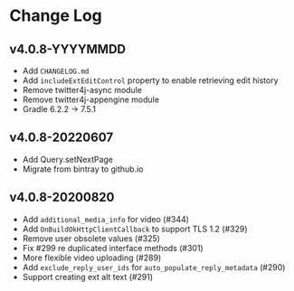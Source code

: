 Change Log
==========

v4.0.8-YYYYMMDD
---------------
- Add `CHANGELOG.md`
- Add `includeExtEditControl` property to enable retrieving edit history
- Remove twitter4j-async module
- Remove twitter4j-appengine module
- Gradle 6.2.2 -> 7.5.1

v4.0.8-20220607
---------------
- Add Query.setNextPage
- Migrate from bintray to github.io

v4.0.8-20200820
---------------
- Add `additional_media_info` for video (#344)
- Add `OnBuildOkHttpClientCallback` to support TLS 1.2 (#329)
- Remove user obsolete values (#325)
- Fix #299 re duplicated interface methods (#301)
- More flexible video uploading (#289)
- Add `exclude_reply_user_ids` for `auto_populate_reply_metadata` (#290)
- Support creating ext alt text (#291)
